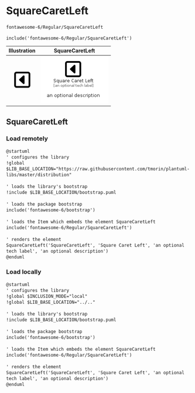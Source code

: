 # SquareCaretLeft


```text
fontawesome-6/Regular/SquareCaretLeft
```

```text
include('fontawesome-6/Regular/SquareCaretLeft')
```



| Illustration | SquareCaretLeft |
| :---: | :---: |
| ![illustration for Illustration](../../fontawesome-6/Regular/SquareCaretLeft.png) | ![illustration for SquareCaretLeft](../../fontawesome-6/Regular/SquareCaretLeft.Local.png) |




## SquareCaretLeft

### Load remotely
```plantuml
@startuml
' configures the library
!global $LIB_BASE_LOCATION="https://raw.githubusercontent.com/tmorin/plantuml-libs/master/distribution"

' loads the library's bootstrap
!include $LIB_BASE_LOCATION/bootstrap.puml

' loads the package bootstrap
include('fontawesome-6/bootstrap')

' loads the Item which embeds the element SquareCaretLeft
include('fontawesome-6/Regular/SquareCaretLeft')

' renders the element
SquareCaretLeft('SquareCaretLeft', 'Square Caret Left', 'an optional tech label', 'an optional description')
@enduml
```

### Load locally
```plantuml
@startuml
' configures the library
!global $INCLUSION_MODE="local"
!global $LIB_BASE_LOCATION="../.."

' loads the library's bootstrap
!include $LIB_BASE_LOCATION/bootstrap.puml

' loads the package bootstrap
include('fontawesome-6/bootstrap')

' loads the Item which embeds the element SquareCaretLeft
include('fontawesome-6/Regular/SquareCaretLeft')

' renders the element
SquareCaretLeft('SquareCaretLeft', 'Square Caret Left', 'an optional tech label', 'an optional description')
@enduml
```

